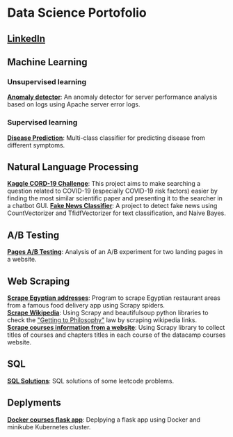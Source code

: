 # Data Science Portofolio
## [LinkedIn](https://www.linkedin.com/in/nadamakram/)
## Machine Learning
### Unsupervised learning
**[Anomaly detector](https://www.kaggle.com/code/nadamakram/anomaly-detector-task/notebook)**: An anomaly detector for server performance analysis based
on logs using Apache server error logs.
### Supervised learning
**[Disease Prediction](https://github.com/nadamakram/BabyCare/tree/master/ML/DiseasePrediction)**: Multi-class classifier for predicting disease from different symptoms.
## Natural Language Processing
**[Kaggle CORD-19 Challenge](https://www.kaggle.com/code/nadamakram/most-similar-summary-of-paper-into-chatbot-gui/notebook)**: This project aims to make searching a question related to COVID-19 (especially COVID-19 risk factors) easier by finding the most similar scientific paper and presenting it to the searcher in a chatbot GUI.
**[Fake News Classifier](https://github.com/nadamakram/fake-news-classifier)**: A project to detect fake news using CountVectorizer and TfidfVectorizer for text classification, and Naive Bayes.
## A/B Testing
**[Pages A/B Testing](https://github.com/nadamakram/statistical-experiments/tree/main/AB_Testing)**: Analysis of an A/B experiment for two landing pages in a website.  
## Web Scraping
**[Scrape Egyptian addresses](https://github.com/nadamakram/restaurant-areas)**: Program to scrape Egyptian restaurant areas from a famous food delivery app using Scrapy spiders.
<br>
**[Scrape Wikipedia](https://github.com/nadamakram/getting-to-philosophy)**: Using Scrapy and beautifulsoup python libraries to check the ["Getting to Philosophy"](https://en.wikipedia.org/wiki/Wikipedia:Getting_to_Philosophy) law by scraping wikipedia links.
<br>
**[Scrape courses information from a website](https://github.com/nadamakram/courses-web-scraping)**: Using Scrapy library to collect titles of courses and chapters titles in each course of the datacamp courses website.
## SQL
**[SQL Solutions](https://github.com/nadamakram/sql)**: SQL solutions of some leetcode problems.
## Deplyments 
**[Docker courses flask app](https://github.com/nadamakram/flask-courses-app)**: Deplpying a flask app using Docker and minikube Kubernetes cluster.
